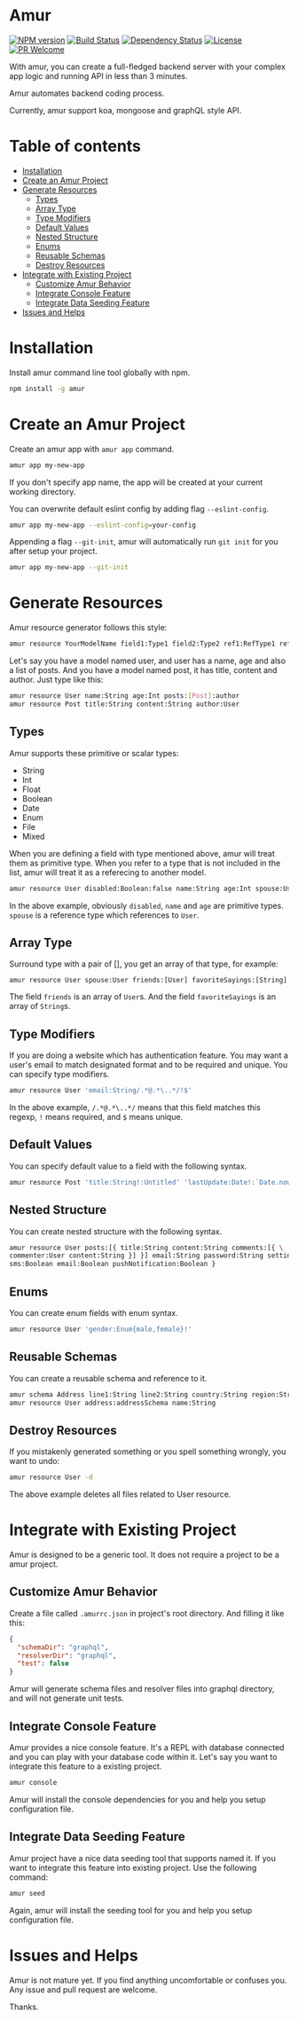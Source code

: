 # Amur
[![NPM version][npm-image]][npm-url]
[![Build Status][travis-image]][travis-url]
[![Dependency Status][daviddm-image]][daviddm-url]
[![License][license-image]][license-url]
[![PR Welcome][pr-image]][pr-url]

With amur, you can create a full-fledged backend server with your complex app
logic and running API in less than 3 minutes.

Amur automates backend coding process.

Currently, amur support koa, mongoose and graphQL style API.

# Table of contents
* [Installation](#installation)
* [Create an Amur Project](#create-an-amur-project)
* [Generate Resources](#generate-resources)
  * [Types](#types)
  * [Array Type](#array-type)
  * [Type Modifiers](#type-modifiers)
  * [Default Values](#default-values)
  * [Nested Structure](#nested-structure)
  * [Enums](#enums)
  * [Reusable Schemas](#reusable-schemas)
  * [Destroy Resources](#destroy-resources)
* [Integrate with Existing Project](#integrate-with-existing-project)
  * [Customize Amur Behavior](#customize-amur-behavior)
  * [Integrate Console Feature](#integrate-console-feature)
  * [Integrate Data Seeding Feature](#integrate-data-seeding-feature)
* [Issues and Helps](#issues-and-helps)

# Installation

Install amur command line tool globally with npm.

```bash
npm install -g amur
```

# Create an Amur Project

Create an amur app with `amur app` command.

```bash
amur app my-new-app
```

If you don't specify app name, the app will be created at your current working directory.

You can overwrite default eslint config by adding flag `--eslint-config`.

```bash
amur app my-new-app --eslint-config=your-config
```

Appending a flag `--git-init`, amur will automatically run `git init` for you
after setup your project.

```bash
amur app my-new-app --git-init
```

# Generate Resources

Amur resource generator follows this style:

``` bash
amur resource YourModelName field1:Type1 field2:Type2 ref1:RefType1 ref2:RefType2:foreignKey
```

Let's say you have a model named user, and user has a name, age and also a list of posts.
And you have a model named post, it has title, content and author. Just type like this:

``` bash
amur resource User name:String age:Int posts:[Post]:author
amur resource Post title:String content:String author:User
```

## Types

Amur supports these primitive or scalar types:
* String
* Int
* Float
* Boolean
* Date
* Enum
* File
* Mixed

When you are defining a field with type mentioned above, amur will treat them as
primitive type. When you refer to a type that is not included in the list, amur
will treat it as a referecing to another model.

``` bash
amur resource User disabled:Boolean:false name:String age:Int spouse:User
```

In the above example, obviously `disabled`, `name` and `age` are primitive
types. `spouse` is a reference type which references to `User`.

## Array Type

Surround type with a pair of [], you get an array of that type, for example:

```
amur resource User spouse:User friends:[User] favoriteSayings:[String]
```

The field `friends` is an array of `User`s. And the field `favoriteSayings` is
an array of `String`s.

## Type Modifiers

If you are doing a website which has authentication feature. You may want a
user's email to match designated format and to be required and unique. You can
specify type modifiers.

``` bash
amur resource User 'email:String/.*@.*\..*/!$'
```

In the above example, `/.*@.*\..*/` means that this field matches this regexp,
`!` means required, and `$` means unique.

## Default Values

You can specify default value to a field with the following syntax.

``` bash
amur resource Post 'title:String!:Untitled' 'lastUpdate:Date!:`Date.now`'
```

## Nested Structure

You can create nested structure with the following syntax.

``` bash
amur resource User posts:[{ title:String content:String comments:[{ \
commenter:User content:String }] }] email:String password:String settings:{ \
sms:Boolean email:Boolean pushNotification:Boolean }
```

## Enums

You can create enum fields with enum syntax.

``` bash
amur resource User 'gender:Enum{male,female}!'
```

## Reusable Schemas

You can create a reusable schema and reference to it.

``` bash
amur schema Address line1:String line2:String country:String region:String
amur resource User address:addressSchema name:String
```

## Destroy Resources

If you mistakenly generated something or you spell something wrongly, you want to undo:

``` bash
amur resource User -d
```

The above example deletes all files related to User resource.

# Integrate with Existing Project

Amur is designed to be a generic tool. It does not require a project to be a
amur project.

## Customize Amur Behavior

Create a file called `.amurrc.json` in project's root directory. And filling it
like this:

```json
{
  "schemaDir": "graphql",
  "resolverDir": "graphql",
  "test": false
}
```

Amur will generate schema files and resolver files into graphql directory, and
will not generate unit tests.

## Integrate Console Feature

Amur provides a nice console feature. It's a REPL with database connected and
you can play with your database code within it. Let's say you want to integrate
this feature to a existing project.

```bash
amur console
```

Amur will install the console dependencies for you and help you setup
configuration file.

## Integrate Data Seeding Feature

Amur project have a nice data seeding tool that supports named it. If you want
to integrate this feature into existing project. Use the following command:

```bash
amur seed
```

Again, amur will install the seeding tool for you and help you setup
configuration file.

# Issues and Helps

Amur is not mature yet. If you find anything uncomfortable or confuses you.
Any issue and pull request are welcome.

Thanks.

[npm-image]: https://badge.fury.io/js/amur.svg
[npm-url]: https://npmjs.org/package/amur
[travis-image]: https://travis-ci.org/zhangkaiyulw/amur.svg?branch=master
[travis-url]: https://travis-ci.org/zhangkaiyulw/amur
[daviddm-image]: https://david-dm.org/zhangkaiyulw/amur.svg?theme=shields.io
[daviddm-url]: https://david-dm.org/zhangkaiyulw/amur
[license-image]: https://img.shields.io/github/license/zhangkaiyulw/amur.svg
[license-url]: https://github.com/zhangkaiyulw/amur/blob/master/LICENSE
[pr-image]: https://img.shields.io/badge/PRs-welcome-brightgreen.svg
[pr-url]: https://github.com/zhangkaiyulw/amur/blob/master/CONTRIBUTING.md

